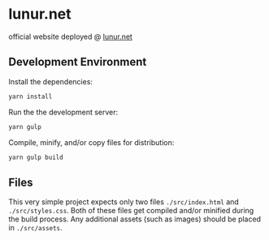 # lunur.net

official website deployed @ [lunur.net](https://lunur.net)

## Development Environment

Install the dependencies:

```bash
yarn install
```

Run the the development server:

```bash
yarn gulp
```

Compile, minify, and/or copy files for distribution:

```bash
yarn gulp build
```

## Files

This very simple project expects only two files `./src/index.html` and `./src/styles.css`. Both of these files get compiled and/or minified during the build process. Any additional assets (such as images) should be placed in `./src/assets`.
